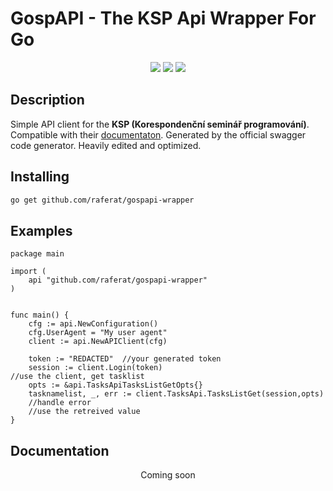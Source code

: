 # GospAPI - The KSP Api Wrapper For Go


<p align="center">
	<a href="https://github.com/raferat/gospapi-wrapper/stargazers"><img src="https://img.shields.io/github/stars/raferat/gospapi-wrapper?colorA=363a4f&colorB=b7bdf8&style=for-the-badge"></a>
	<a href="https://github.com/raferat/gospapi-wrapper/issues"><img src="https://img.shields.io/github/issues/raferat/gospapi-wrapper?colorA=363a4f&colorB=f5a97f&style=for-the-badge"></a>
	<a href="https://github.com/raferat/gospapi-wrapper/contributors"><img src="https://img.shields.io/github/contributors/raferat/gospapi-wrapper?colorA=363a4f&colorB=a6da95&style=for-the-badge"></a>
</p>

## Description
Simple API client for the <strong>KSP (Korespondenční seminář programování)</strong>. Compatible with their <a href="https://ksp.mff.cuni.cz/api/openapi.html">documentaton</a>. Generated by the official swagger code generator. Heavily edited and optimized.

## Installing

```bash
go get github.com/raferat/gospapi-wrapper
```

## Examples
```golang
package main

import (
    api "github.com/raferat/gospapi-wrapper"
)


func main() {
    cfg := api.NewConfiguration()
    cfg.UserAgent = "My user agent"
    client := api.NewAPIClient(cfg)
    
    token := "REDACTED"  //your generated token 
    session := client.Login(token)
//use the client, get tasklist
    opts := &api.TasksApiTasksListGetOpts{}
    tasknamelist, _, err := client.TasksApi.TasksListGet(session,opts)
    //handle error
    //use the retreived value
}
```

## Documentation
<p align="center">Coming soon</p>
